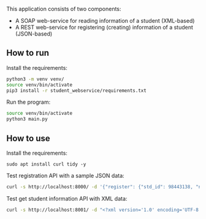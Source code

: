 This application consists of two components:

* A SOAP web-service for reading information of a student (XML-based)
* A REST web-service for registering (creating) information of a student (JSON-based)

## How to run

Install the requirements:

```bash
python3 -m venv venv/
source venv/bin/activate
pip3 install -r student_webservice/requirements.txt
```

Run the program:

```bash
source venv/bin/activate
python3 main.py
```

## How to use

Install the requirements:

```
sudo apt install curl tidy -y
```

Test registration API with a sample JSON data:

```bash
curl -s http://localhost:8000/ -d '{"register": {"std_id": 98443138, "name": "Masoud Sadrnezhaad", "major": "IT", "level": "MSc"}}'
```

Test get student information API with XML data: 

```bash
curl -s http://localhost:8001/ -d "<?xml version='1.0' encoding='UTF-8'?><soap11env:Envelope xmlns:soap11env=\"http://schemas.xmlsoap.org/soap/envelope/\"><soap11env:Body>  <get_student>  <std_id>98443138</std_id>  </get_student></soap11env:Body></soap11env:Envelope>" | tidy -q -xml -indent -wrap 0
```

